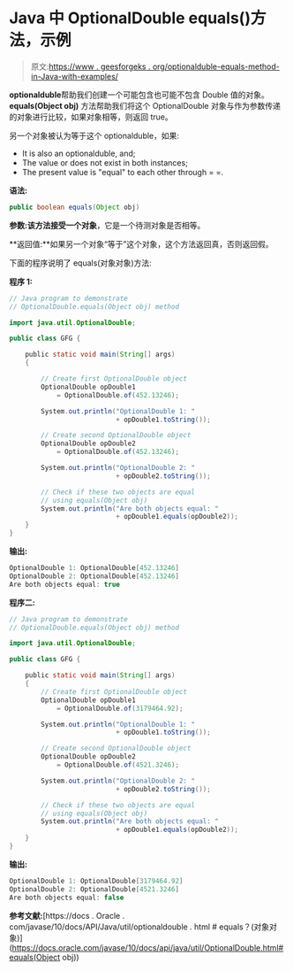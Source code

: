 # Java 中 OptionalDouble equals()方法，示例

> 原文:[https://www . geesforgeks . org/optionalduble-equals-method-in-Java-with-examples/](https://www.geeksforgeeks.org/optionaldouble-equals-method-in-java-with-examples/)

**optionalduble**帮助我们创建一个可能包含也可能不包含 Double 值的对象。 **equals(Object obj)** 方法帮助我们将这个 OptionalDouble 对象与作为参数传递的对象进行比较，如果对象相等，则返回 true。

另一个对象被认为等于这个 optionalduble，如果:

*   It is also an optionalduble, and;
*   The value or does not exist in both instances;
*   The present value is "equal" to each other through = =.

**语法:**

```java
public boolean equals(Object obj)

```

**参数:**该方法接受一个**对象**，它是一个待测对象是否相等。

**返回值:**如果另一个对象“等于”这个对象，这个方法返回真，否则返回假。

下面的程序说明了 equals(对象对象)方法:

**程序 1:**

```java
// Java program to demonstrate
// OptionalDouble.equals(Object obj) method

import java.util.OptionalDouble;

public class GFG {

    public static void main(String[] args)
    {

        // Create first OptionalDouble object
        OptionalDouble opDouble1
            = OptionalDouble.of(452.13246);

        System.out.println("OptionalDouble 1: "
                           + opDouble1.toString());

        // Create second OptionalDouble object
        OptionalDouble opDouble2
            = OptionalDouble.of(452.13246);

        System.out.println("OptionalDouble 2: "
                           + opDouble2.toString());

        // Check if these two objects are equal
        // using equals(Object obj)
        System.out.println("Are both objects equal: "
                           + opDouble1.equals(opDouble2));
    }
}
```

**输出:**

```java
OptionalDouble 1: OptionalDouble[452.13246]
OptionalDouble 2: OptionalDouble[452.13246]
Are both objects equal: true

```

**程序二:**

```java
// Java program to demonstrate
// OptionalDouble.equals(Object obj) method

import java.util.OptionalDouble;

public class GFG {

    public static void main(String[] args)
    {
        // Create first OptionalDouble object
        OptionalDouble opDouble1
            = OptionalDouble.of(3179464.92);

        System.out.println("OptionalDouble 1: "
                           + opDouble1.toString());

        // Create second OptionalDouble object
        OptionalDouble opDouble2
            = OptionalDouble.of(4521.3246);

        System.out.println("OptionalDouble 2: "
                           + opDouble2.toString());

        // Check if these two objects are equal
        // using equals(Object obj)
        System.out.println("Are both objects equal: "
                           + opDouble1.equals(opDouble2));
    }
}
```

**输出:**

```java
OptionalDouble 1: OptionalDouble[3179464.92]
OptionalDouble 2: OptionalDouble[4521.3246]
Are both objects equal: false

```

**参考文献:**[https://docs . Oracle . com/javase/10/docs/API/Java/util/optionaldouble . html # equals？(对象对象)](https://docs.oracle.com/javase/10/docs/api/java/util/OptionalDouble.html#equals(Object obj))